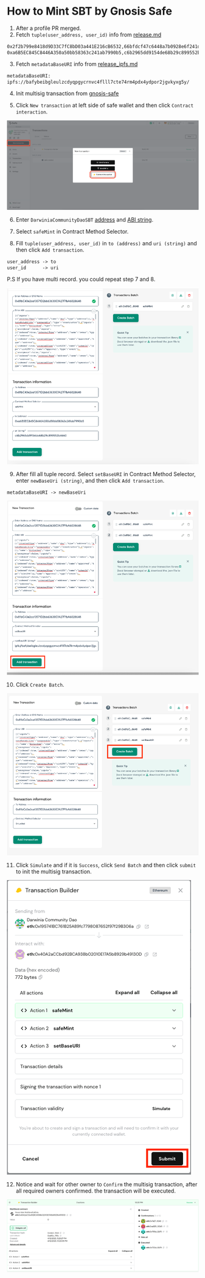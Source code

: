 # How to Mint SBT by Gnosis Safe
1. After a profile PR merged.
2. Fetch `tuple(user_address, user_id)` info from [release.md](https://github.com/dcdao/profiles/blob/main/release.md)
```
0x2f2b799e8418d9D33C7fC8bD03a441E216cB6532,66bfdcf47c6448a7b0928e6f241d5a8e
0xa6B5EC845C8446A350a50bb58363c241ab7990b5,c6b2965dd9154de68b29c899552b4660
```
3. Fetch `metadataBaseURI` info from [release_ipfs.md](https://github.com/dcdao/profiles/blob/main/release_ipfs.md)
```
metadataBaseURI: ipfs://bafybeibgleulzcdyqpgycrnvc4flll7cte74rm4pdx4ydpor2jgvkyxg5y/
```
4. Init multisig transaction from [gnosis-safe](https://app.safe.global/transactions/history?id=multisig_0xc93c577D7C2c13A6E891b4a37F815102446882D8_0xe3b541441e95e64c57c07e28dacd171f65329d3ad463bf6a78aba60029048845&safe=eth:0x195741BC761B25A89fc7798087652f97f29B306a)

5. Click `New transaction` at left side of safe wallet and then click `Contract interaction`.

![step5](./img/step5.png)

6. Enter `DarwiniaCommunityDaoSBT` [address](https://etherscan.io/address/0x81bC43e2ca13571D2bb63630CfA27FfbA6028648) and [ABI string](./abi/DarwiniaCommunityDaoSBT.abi).

7. Select `safeMint` in Contract Method Selector.

8. Fill `tuple(user_address, user_id)` in `to (address)` and `uri (string)` and then click `Add transaction`.
```
user_address -> to
user_id      -> uri
```
P.S If you have multi record. you could repeat step 7 and 8.

![step8](./img/step8.png)

9. After fill all tuple record. Select `setBaseURI` in Contract Method Selector, enter `newBaseUri (string)`, and then click `Add transaction`.
```
metadataBaseURI -> newBaseUri
```

![step9](./img/step9.png)

10. Click `Create Batch`.

![step10](./img/step10.png)

11. Click `Simulate` and if it is `Success`, click `Send Batch` and then click `submit` to init the multisig transaction.

![step11](./img/step11.png)

12. Notice and wait for other owner to `Confirm` the multisig transaction, after all required owners confirmed. the transaction will be executed. 

![step12](./img/step12.png)
